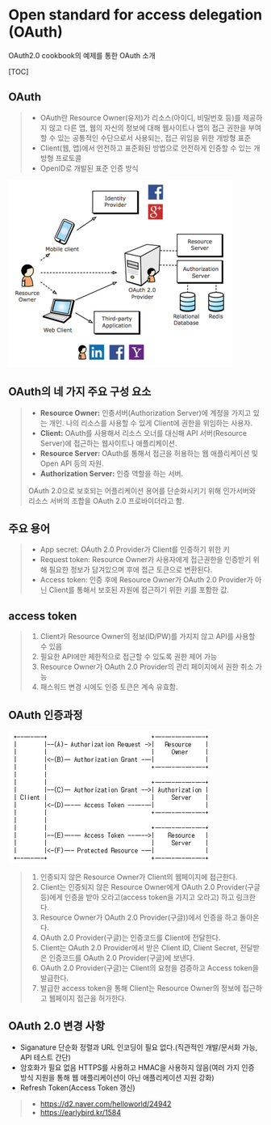 
# Open standard for access delegation (OAuth)

OAuth2.0 cookbook의 예제를 통한 OAuth 소개

[TOC]

## OAuth
> - OAuth란 Resource Owner(유저)가 리소스(아이디, 비밀번호 등)를 제공하지 않고 다른 앱, 웹의 자신의 정보에 대해 웹사이트나 앱의 접근 권한을 부여할 수 있는 공통적인 수단으로서 사용되는, 접근 위임을 위한 개방형 표준
> - Client(웹, 앱)에서 안전하고 표준화된 방법으로 안전하게 인증할 수 있는 개방형 프로토콜
> - OpenID로 개발된 표준 인증 방식


![ex_screenshot](./img/oauth_rel.png)

## OAuth의 네 가지 주요 구성 요소
> - **Resource Owner:** 인증서버(Authorization Server)에 계정을 가지고 있는 개인.
>   나의 리소스를 사용할 수 있게 Client에 권한을 위임하는 사용자.
> - **Client:** OAuth를 사용해서 리소스 오너를 대신해 API 서버(Resource Server)에 접근하는 웹사이트나 애플리케이션.
> - **Resource Server:** OAuth를 통해서 접근을 허용하는 웹 애플리케이션 및 Open API 등의 자원.
> - **Authorization Server:** 인증 역할을 하는 서버.
>
> OAuth 2.0으로 보호되는 어플리케이션 용어를 단순화시키기 위해 인가서버와 리소스 서버의 조합을 OAuth 2.0 프로바이더라고 함.
>
## 주요 용어

>- App secret: OAuth 2.0 Provider가 Client를 인증하기 위한 키
>- Request token: Resource Owner가 사용자에게 접근권한을 인증받기 위해 필요한 정보가 담겨있으며 후에 접근 토큰으로 변환된다.
>- Access token: 인증 후에 Resource Owner가 OAuth 2.0 Provider가 아닌 Client를 통해서 보호된 자원에 접근하기 위한 키를 포함한 값.

## access token
> 1. Client가 Resource Owner의 정보(ID/PW)를 가지지 않고 API를 사용할 수 있음
> 2. 필요한 API에만 제한적으로 접근할 수 있도록 권한 제어 가능
> 3. Resource Owner가 OAuth 2.0 Provider의 관리 페이지에서 권한 취소 가능
> 4. 패스워드 변경 시에도 인증 토큰은 계속 유효함.


## OAuth 인증과정
![ex_screenshot](./img/oauth_action.png)

> 1. 인증되지 않은 Resource Owner가 Client의 웹페이지에 접근한다.
> 2. Client는 인증되지 않은 Resource Owner에게 OAuth 2.0 Provider(구글 등)에게 인증을 받아 오라고(access token을 가지고 오라고) 하고 링크한다.
> 3. Resource Owner가 OAuth 2.0 Provider(구글))에서 인증을 하고 돌아온다.
> 4. OAuth 2.0 Provider(구글)는 인증코드를 Client에 전달한다.
> 5. Client는 OAuth 2.0 Provider에서 받은 Client ID, Client Secret, 전달받은 인증코드를 OAuth 2.0 Provider(구글)에 보낸다.
> 6. OAuth 2.0 Provider(구글)는 Client의 요청을 검증하고 Access token을 발급한다.
> 7. 발급한 access token을 통해 Client는 Resource Owner의 정보에 접근하고 웹페이지 접근을 허가한다.

## OAuth 2.0 변경 사항
- Siganature 단순화 정렬과 URL 인코딩이 필요 없다.(직관적인 개발/문서화 가능, API 테스트 간단)
- 암호화가 필요 없음 HTTPS를 사용하고 HMAC을 사용하지 않음(여러 가지 인증 방식 지원을 통해 웹 애플리케이션이 아닌 애플리케이션 지원 강화)
- Refresh Token(Access Token 갱신)




>- https://d2.naver.com/helloworld/24942
>- https://earlybird.kr/1584
